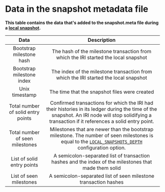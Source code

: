 # Data in the snapshot metadata file

**This table contains the data that's added to the snapshot.meta file during a [local snapshot](../concepts/local-snapshot.md).**

| **Data**|    **Description** |                                      
| :-----: |  :---------------: | 
|Bootstrap milestone hash |The hash of the milestone transaction from which the IRI started the local snapshot|
|Bootstrap milestone index | The index of the milestone transaction from which the IRI started the local snapshot |
|Unix timestamp |The time that the snapshot files were created |
|<a name="solid-entry-point"></a>Total number of solid entry points|Confirmed transactions for which the IRI had their histories in its ledger during the time of the snapshot. An IRI node will stop solidifying a transaction if it references a solid entry point.|
|<a name="seen-milestone"></a>Total number of seen milestones| Milestones that are newer than the bootstrap milestone. The number of seen milestones is equal to the [`LOCAL_SNAPSHOTS_DEPTH`](../references/iri-configuration-options.md#local-snapshots-depth) configuration option. |
|List of solid entry points | A semicolon-separated list of transaction hashes and the index of the milestones that made them solid|
|List of seen milestones | A semicolon-separated list of seen milestone transaction hashes |
